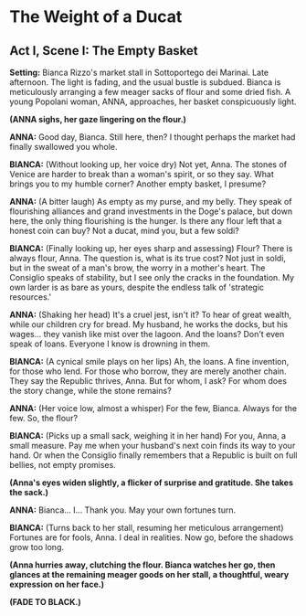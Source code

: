 # The Weight of a Ducat
## Act I, Scene I: The Empty Basket

**Setting:** Bianca Rizzo's market stall in Sottoportego dei Marinai. Late afternoon. The light is fading, and the usual bustle is subdued. Bianca is meticulously arranging a few meager sacks of flour and some dried fish. A young Popolani woman, ANNA, approaches, her basket conspicuously light.

**(ANNA sighs, her gaze lingering on the flour.)**

**ANNA:** Good day, Bianca. Still here, then? I thought perhaps the market had finally swallowed you whole.

**BIANCA:** (Without looking up, her voice dry) Not yet, Anna. The stones of Venice are harder to break than a woman's spirit, or so they say. What brings you to my humble corner? Another empty basket, I presume?

**ANNA:** (A bitter laugh) As empty as my purse, and my belly. They speak of flourishing alliances and grand investments in the Doge's palace, but down here, the only thing flourishing is the hunger. Is there any flour left that a honest coin can buy? Not a ducat, mind you, but a few soldi?

**BIANCA:** (Finally looking up, her eyes sharp and assessing) Flour? There is always flour, Anna. The question is, what is its true cost? Not just in soldi, but in the sweat of a man's brow, the worry in a mother's heart. The Consiglio speaks of stability, but I see only the cracks in the foundation. My own larder is as bare as yours, despite the endless talk of 'strategic resources.'

**ANNA:** (Shaking her head) It's a cruel jest, isn't it? To hear of great wealth, while our children cry for bread. My husband, he works the docks, but his wages... they vanish like mist over the lagoon. And the loans? Don't even speak of loans. Everyone I know is drowning in them.

**BIANCA:** (A cynical smile plays on her lips) Ah, the loans. A fine invention, for those who lend. For those who borrow, they are merely another chain. They say the Republic thrives, Anna. But for whom, I ask? For whom does the story change, while the stone remains?

**ANNA:** (Her voice low, almost a whisper) For the few, Bianca. Always for the few. So, the flour?

**BIANCA:** (Picks up a small sack, weighing it in her hand) For you, Anna, a small measure. Pay me when your husband's next coin finds its way to your hand. Or when the Consiglio finally remembers that a Republic is built on full bellies, not empty promises.

**(Anna's eyes widen slightly, a flicker of surprise and gratitude. She takes the sack.)**

**ANNA:** Bianca... I... Thank you. May your own fortunes turn.

**BIANCA:** (Turns back to her stall, resuming her meticulous arrangement) Fortunes are for fools, Anna. I deal in realities. Now go, before the shadows grow too long.

**(Anna hurries away, clutching the flour. Bianca watches her go, then glances at the remaining meager goods on her stall, a thoughtful, weary expression on her face.)**

**(FADE TO BLACK.)**
